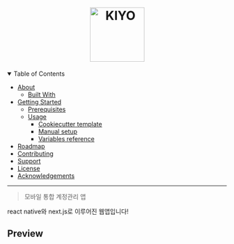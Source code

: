 <h1 align="center">
  <a href="https://github.com/chansoo1280/account-manager">
    <img src="https://github.com/chansoo1280/account-manager/docs/images/logo.svg" alt="KIYO" width="125" height="125">
  </a>
</h1>

<details open="open">
<summary>Table of Contents</summary>

- [About](#about)
  - [Built With](#built-with)
- [Getting Started](#getting-started)
  - [Prerequisites](#prerequisites)
  - [Usage](#usage)
    - [Cookiecutter template](#cookiecutter-template)
    - [Manual setup](#manual-setup)
    - [Variables reference](#variables-reference)
- [Roadmap](#roadmap)
- [Contributing](#contributing)
- [Support](#support)
- [License](#license)
- [Acknowledgements](#acknowledgements)

</details>

---

> 모바일 통합 계정관리 앱

react native와 next.js로 이루어진 웹앱입니다!

## Preview